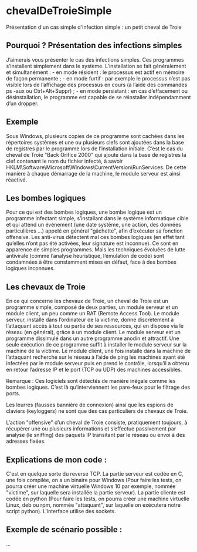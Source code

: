 # chevalDeTroieSimple
Présentation d'un cas simple d'infection simple : un petit cheval de Troie

## Pourquoi ? Présentation des infections simples
J’aimerais vous présenter le cas des infections simples.
Ces programmes s’installent simplement dans le système.
L’installation se fait généralement et simultanément :
	- en mode résident : le processus est actif en mémoire de façon permanente ;
	- en mode furtif : par exemple le processus n’est pas visible lors de l’affichage des processus en cours (à l’aide des commandes ps -aux ou Ctrl+Alt+Suppr) ;
	- en mode persistant : en cas d’effacement ou désinstallation, le programme est capable de se réinstaller indépendamment d’un dropper.

## Exemple
Sous Windows, plusieurs copies de ce programme sont cachées dans les répertoires systèmes et une ou plusieurs clefs sont ajoutées dans la base de registres par le programme lors de l’installation initiale.
C’est le cas du cheval de Troie "Back Orifice 2000" qui ajoute dans la base de registres la clef contenant le nom du fichier infecté, à savoir HKLM\Software\Microsoft\Windows\CurrentVersion\RunServices.
De cette manière à chaque démarrage de la machine, le module serveur est ainsi réactivé.

## Les bombes logiques
Pour ce qui est des bombes logiques, une bombe logique est un programme infectant simple, s’installant dans le système informatique cible et qui attend un événement (une date système, une action, des données particulières …) appelé en général "gâchette", afin d’exécuter sa fonction offensive.
Les anti-virus détectent mal ces bombes logiques (en effet tant qu’elles n’ont pas été activées, leur signature est inconnue).
Ce sont en apparence de simples programmes. Mais les techniques évoluées de lutte antivirale (comme l’analyse heuristique, l’émulation de code) sont condamnées à être constamment mises en défaut, face à des bombes logiques inconnues.

## Les chevaux de Troie
En ce qui concerne les chevaux de Troie, un cheval de Troie est un programme simple, composé de deux parties, un module serveur et un module client, un peu comme un RAT (Remote Access Tool). Le module serveur, installé dans l’ordinateur de la victime, donne discrètement à l’attaquant accès à tout ou partie de ses ressources, qui en dispose via le réseau (en général), grâce à un module client. 
Le module serveur est un programme dissimulé dans un autre programme anodin et attractif. Une seule exécution de ce programme suffit à installer le module serveur sur la machine de la victime.
Le module client, une fois installé dans la machine de l’attaquant recherche sur le réseau à l’aide de ping les machines ayant été infectées par le module serveur puis en prend le contrôle, lorsqu’il a obtenu en retour l’adresse IP et le port (TCP ou UDP) des machines accessibles.

Remarque : 
Ces logiciels sont détectés de manière inégale comme les bombes logiques.
C’est là qu’interviennent les pare-feux pour le filtrage des ports.

Les leurres (fausses bannière de connexion) ainsi que les espions de claviers (keyloggers) ne sont que des cas particuliers de chevaux de Troie.

L’action "offensive" d’un cheval de Troie consiste, pratiquement toujours, à récupérer une ou plusieurs informations et s’effectue passivement par analyse (le sniffing) des paquets IP transitant par le réseau ou envoi à des adresses fixées.

## Explications de mon code : 
C'est en quelque sorte du reverse TCP.
La partie serveur est codée en C, une fois compilée, on a un binaire pour Windows (Pour faire les tests, on pourra créer une machine virtuelle Windows 10 par exemple, nommée "victime", sur laquelle sera installée la partie serveur).
La partie cliente est codée en python (Pour faire les tests, on pourra créer une machine virtuelle Linux, deb ou rpm, nommée "attaquant", sur laquelle on exécutera notre script python).
L'interface utilise des sockets.

## Exemple de scénario possible :
...
